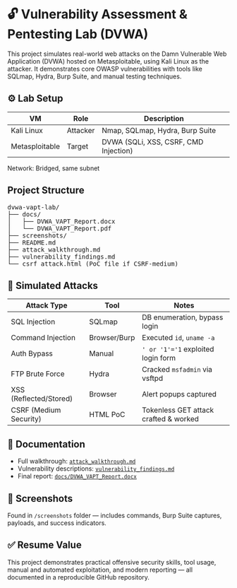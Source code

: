 # 🔓 Vulnerability Assessment & Pentesting Lab (DVWA)

This project simulates real-world web attacks on the Damn Vulnerable Web Application (DVWA) hosted on Metasploitable, using Kali Linux as the attacker. It demonstrates core OWASP vulnerabilities with tools like SQLmap, Hydra, Burp Suite, and manual testing techniques.

## ⚙️ Lab Setup

| VM           | Role      | Description                             |
|--------------|-----------|-----------------------------------------|
| Kali Linux   | Attacker  | Nmap, SQLmap, Hydra, Burp Suite         |
| Metasploitable | Target   | DVWA (SQLi, XSS, CSRF, CMD Injection)   |

Network: Bridged, same subnet

## Project Structure

<pre>
dvwa-vapt-lab/
├── docs/
│   ├── DVWA_VAPT_Report.docx
│   └── DVWA_VAPT_Report.pdf
├── screenshots/
├── README.md
├── attack_walkthrough.md
├── vulnerability_findings.md
└── csrf_attack.html (PoC file if CSRF-medium)
</pre>

## 🧪 Simulated Attacks

| Attack Type          | Tool       | Notes                                  |
|----------------------|------------|----------------------------------------|
| SQL Injection        | SQLmap     | DB enumeration, bypass login           |
| Command Injection    | Browser/Burp | Executed `id`, `uname -a`             |
| Auth Bypass          | Manual     | `' or '1'='1` exploited login form     |
| FTP Brute Force      | Hydra      | Cracked `msfadmin` via vsftpd          |
| XSS (Reflected/Stored) | Browser   | Alert popups captured                  |
| CSRF (Medium Security) | HTML PoC | Tokenless GET attack crafted & worked  |

## 📄 Documentation

- Full walkthrough: [`attack_walkthrough.md`](attack_walkthrough.md)
- Vulnerability descriptions: [`vulnerability_findings.md`](vulnerability_findings.md)
- Final report: [`docs/DVWA_VAPT_Report.docx`](docs/DVWA_VAPT_Report.docx)

## 📸 Screenshots

Found in `/screenshots` folder — includes commands, Burp Suite captures, payloads, and success indicators.

## ✅ Resume Value

This project demonstrates practical offensive security skills, tool usage, manual and automated exploitation, and modern reporting — all documented in a reproducible GitHub repository.
